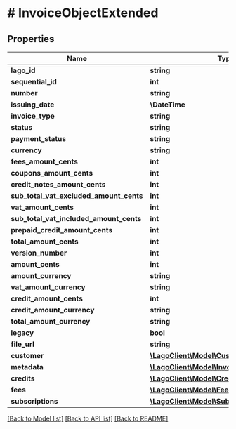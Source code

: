# # InvoiceObjectExtended

## Properties

Name | Type | Description | Notes
------------ | ------------- | ------------- | -------------
**lago_id** | **string** |  |
**sequential_id** | **int** |  |
**number** | **string** |  |
**issuing_date** | **\DateTime** |  |
**invoice_type** | **string** |  |
**status** | **string** |  |
**payment_status** | **string** |  |
**currency** | **string** |  |
**fees_amount_cents** | **int** |  |
**coupons_amount_cents** | **int** |  |
**credit_notes_amount_cents** | **int** |  |
**sub_total_vat_excluded_amount_cents** | **int** |  |
**vat_amount_cents** | **int** |  |
**sub_total_vat_included_amount_cents** | **int** |  |
**prepaid_credit_amount_cents** | **int** |  |
**total_amount_cents** | **int** |  |
**version_number** | **int** |  |
**amount_cents** | **int** |  |
**amount_currency** | **string** |  |
**vat_amount_currency** | **string** |  |
**credit_amount_cents** | **int** |  |
**credit_amount_currency** | **string** |  |
**total_amount_currency** | **string** |  |
**legacy** | **bool** |  |
**file_url** | **string** |  | [optional]
**customer** | [**\LagoClient\Model\CustomerObject**](CustomerObject.md) |  |
**metadata** | [**\LagoClient\Model\InvoiceMetadataObject[]**](InvoiceMetadataObject.md) |  | [optional]
**credits** | [**\LagoClient\Model\CreditObject[]**](CreditObject.md) |  |
**fees** | [**\LagoClient\Model\FeeObject[]**](FeeObject.md) |  |
**subscriptions** | [**\LagoClient\Model\SubscriptionObject[]**](SubscriptionObject.md) |  |

[[Back to Model list]](../../README.md#models) [[Back to API list]](../../README.md#endpoints) [[Back to README]](../../README.md)
